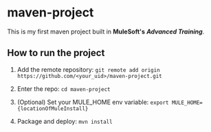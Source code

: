# maven-project

This is my first maven project built in **MuleSoft's** _**Advanced Training**_.

## How to run the project

1. Add the remote repository: 
    `git remote add origin https://github.com/<your_uid>/maven-project.git`

2. Enter the repo: `cd maven-project`

3. (Optional) Set your MULE_HOME env variable: `export MULE_HOME={locationOfMuleInstall}`

4. Package and deploy: `mvn install` 